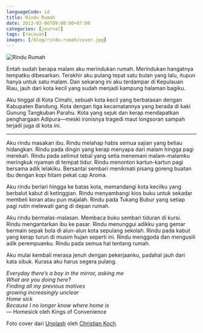 ```yaml
---
languageCode: id
title: Rindu Rumah
date: 2013-02-06T09:00:00+07:00
categories: [journal]
tags: [racauan]
images: [/blog/rindu-rumah/cover.jpg]
---
```

![Rindu Rumah](cover.jpg)

Entah sudah berapa malam aku merindukan rumah. Merindukan hangatnya tempatku dibesarkan. Terakhir aku pulang tepat satu bulan yang lalu, itupun hanya untuk satu malam. Dan sekarang ini aku terdampar di Kepulauan Riau, jauh dari kota kecil yang sudah menjadi kampung halaman bagiku.

Aku tinggal di Kota Cimahi, sebuah kota kecil yang berbatasan dengan Kabupaten Bandung. Kota dengan tiga kecamatannya yang berada di kaki Gunung Tangkuban Parahu. Kota yang sejuk dan kerap mendapatkan penghargaan Adipura—meski ironisnya tragedi maut longsoran sampah terjadi juga di kota ini.

<hr class="section-break">

Aku rindu masakan ibu. Rindu melahap habis semua sajian yang beliau hidangkan. Rindu pada dingin yang kerap menyapa dari malam hingga pagi merekah. Rindu pada selimut tebal yang setia menemani malam-malamku meringkuk nyaman di tempat tidur. Rindu menonton kartun-kartun pagi bersama adik lelakiku. Bersantai sembari menikmati pisang goreng buatan ibu dengan kopi hitam pekat cap Aroma.

Aku rindu berlari hingga ke batas kota, memandangi kota kecilku yang berbalut kabut di ketinggian. Rindu menyambangi kios buku untuk sekadar membeli koran atau pun majalah. Rindu pada Tukang Bubur yang setiap pagi rutin melewati gang di depan rumah.

Aku rindu bermalas-malasan. Membaca buku sembari tiduran di kursi. Rindu mengantarkan ibu ke pasar. Rindu menunggui adikku yang gemar bermain sepak bola di alun-alun kota sepulang sekolah. Rindu pada kabut yang kerap turun di musim hujan seperti ini. Rindu menggoda dan mengusili adik perempuanku. Rindu pada semua hal tentang rumah.

Aku mulai kembali merasa jenuh dengan pekerjaanku, padahal jauh dari kata sibuk. Kurasa aku harus segera pulang.

*Everyday there’s a boy in the mirror, asking me*\
*What are you doing here?*\
*Finding all my previous motives*\
*growing increasingly unclear*\
*Home sick*\
*Because I no longer know where home is*\
— Homesick oleh Kings of Convenience

Foto cover dari [Unplash](https://unsplash.com/photos/D_4R9CcYZOk) oleh [Christian Koch](https://unsplash.com/@xt1an).

